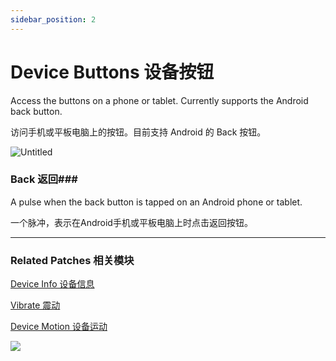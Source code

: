 ```yaml
---
sidebar_position: 2
---
```


# Device Buttons 设备按钮

Access the buttons on a phone or tablet. Currently supports the Android back button.

访问手机或平板电脑上的按钮。目前支持 Android 的 Back 按钮。

![Untitled](https://s3.us-west-2.amazonaws.com/secure.notion-static.com/5b84077d-cbfb-4877-a327-f52f822d0089/Untitled.png?X-Amz-Algorithm=AWS4-HMAC-SHA256&X-Amz-Content-Sha256=UNSIGNED-PAYLOAD&X-Amz-Credential=AKIAT73L2G45EIPT3X45%2F20220602%2Fus-west-2%2Fs3%2Faws4_request&X-Amz-Date=20220602T165413Z&X-Amz-Expires=86400&X-Amz-Signature=f608e885f265ad47dad44b41c796406154fd7a9c85a2380161f0c7275e8c51be&X-Amz-SignedHeaders=host&response-content-disposition=filename%20%3D%22Untitled.png%22&x-id=GetObject)

### Back 返回### 

A pulse when the back button is tapped on an Android phone or tablet.

一个脉冲，表示在Android手机或平板电脑上时点击返回按钮。

------

### Related Patches 相关模块

[Device Info 设备信息](./Device%20Info.md)

[Vibrate 震动](./Vibrate.md)

[Device Motion 设备运动](./Device%20Motion.md)

![](https://s3.us-west-2.amazonaws.com/secure.notion-static.com/940550f6-1218-4ff5-b0cb-2ec6c2592606/Untitled.png?X-Amz-Algorithm=AWS4-HMAC-SHA256&X-Amz-Content-Sha256=UNSIGNED-PAYLOAD&X-Amz-Credential=AKIAT73L2G45EIPT3X45%2F20220602%2Fus-west-2%2Fs3%2Faws4_request&X-Amz-Date=20220602T165421Z&X-Amz-Expires=86400&X-Amz-Signature=1f3b9dde4f91ff8f158a10ee0ce29e1a527b36915b68c11fe3bb4e13809baeb2&X-Amz-SignedHeaders=host&response-content-disposition=filename%20%3D%22Untitled.png%22&x-id=GetObject)
